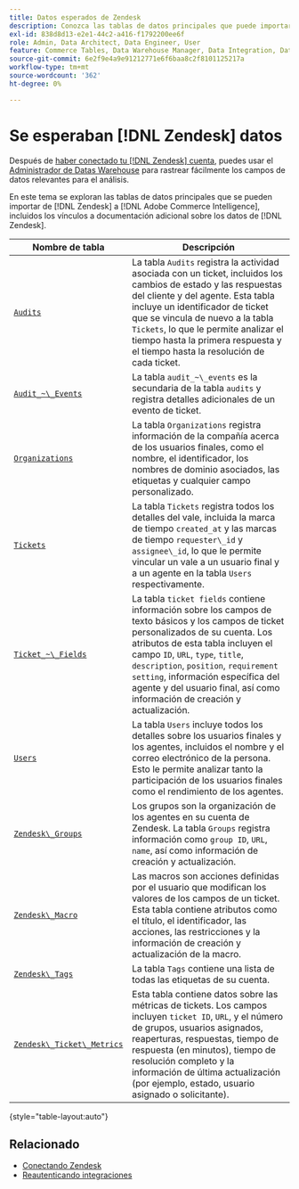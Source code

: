 ```yaml
---
title: Datos esperados de Zendesk
description: Conozca las tablas de datos principales que puede importar de Zendesk a Commerce Intelligence, incluidos los vínculos a documentación adicional sobre Zendesk.
exl-id: 838d8d13-e2e1-44c2-a416-f1792200ee6f
role: Admin, Data Architect, Data Engineer, User
feature: Commerce Tables, Data Warehouse Manager, Data Integration, Data Import/Export
source-git-commit: 6e2f9e4a9e91212771e6f6baa8c2f8101125217a
workflow-type: tm+mt
source-wordcount: '362'
ht-degree: 0%

---
```


# Se esperaban [!DNL Zendesk] datos

Después de [haber conectado tu [!DNL Zendesk] cuenta](../integrations/zendesk.md), puedes usar el [Administrador de Datas Warehouse](../../../data-analyst/data-warehouse-mgr/tour-dwm.md) para rastrear fácilmente los campos de datos relevantes para el análisis.

En este tema se exploran las tablas de datos principales que se pueden importar de [!DNL Zendesk] a [!DNL Adobe Commerce Intelligence], incluidos los vínculos a documentación adicional sobre los datos de [!DNL Zendesk].

| Nombre de tabla | Descripción |
|-----|-----|
| [`Audits`](https://developer.zendesk.com/rest_api/docs/core/ticket_audits) | La tabla `Audits` registra la actividad asociada con un ticket, incluidos los cambios de estado y las respuestas del cliente y del agente. Esta tabla incluye un identificador de ticket que se vincula de nuevo a la tabla `Tickets`, lo que le permite analizar el tiempo hasta la primera respuesta y el tiempo hasta la resolución de cada ticket. |
| [`Audit_~\_Events`](https://developer.zendesk.com/rest_api/docs/core/ticket_audits#audit-events) | La tabla `audit_~\_events` es la secundaria de la tabla `audits` y registra detalles adicionales de un evento de ticket. |
| [`Organizations`](https://developer.zendesk.com/rest_api/docs/core/organizations) | La tabla `Organizations` registra información de la compañía acerca de los usuarios finales, como el nombre, el identificador, los nombres de dominio asociados, las etiquetas y cualquier campo personalizado. |
| [`Tickets`](https://developer.zendesk.com/rest_api/docs/core/tickets) | La tabla `Tickets` registra todos los detalles del vale, incluida la marca de tiempo `created_at` y las marcas de tiempo `requester\_id` y `assignee\_id`, lo que le permite vincular un vale a un usuario final y a un agente en la tabla `Users` respectivamente. |
| [`Ticket_~\_Fields`](https://developer.zendesk.com/rest_api/docs/core/ticket_fields) | La tabla `ticket fields` contiene información sobre los campos de texto básicos y los campos de ticket personalizados de su cuenta. Los atributos de esta tabla incluyen el campo `ID`, `URL`, `type`, `title`, `description`, `position`, `requirement setting`, información específica del agente y del usuario final, así como información de creación y actualización. |
| [`Users`](https://developer.zendesk.com/rest_api/docs/core/users) | La tabla `Users` incluye todos los detalles sobre los usuarios finales y los agentes, incluidos el nombre y el correo electrónico de la persona. Esto le permite analizar tanto la participación de los usuarios finales como el rendimiento de los agentes. |
| [`Zendesk\_Groups`](https://developer.zendesk.com/rest_api/docs/core/groups) | Los grupos son la organización de los agentes en su cuenta de Zendesk. La tabla `Groups` registra información como `group ID`, `URL`, `name`, así como información de creación y actualización. |
| [`Zendesk\_Macro`](https://developer.zendesk.com/rest_api/docs/core/macros) | Las macros son acciones definidas por el usuario que modifican los valores de los campos de un ticket. Esta tabla contiene atributos como el título, el identificador, las acciones, las restricciones y la información de creación y actualización de la macro. |
| [`Zendesk\_Tags`](https://developer.zendesk.com/rest_api/docs/core/tags) | La tabla `Tags` contiene una lista de todas las etiquetas de su cuenta. |
| [`Zendesk\_Ticket\_Metrics`](https://developer.zendesk.com/rest_api/docs/core/ticket_metrics#ticket-metrics) | Esta tabla contiene datos sobre las métricas de tickets. Los campos incluyen `ticket ID`, `URL`, y el número de grupos, usuarios asignados, reaperturas, respuestas, tiempo de respuesta (en minutos), tiempo de resolución completo y la información de última actualización (por ejemplo, estado, usuario asignado o solicitante). |

{style="table-layout:auto"}

## Relacionado

* [Conectando Zendesk](../integrations/zendesk.md)
* [Reautenticando integraciones](https://experienceleague.adobe.com/docs/commerce-knowledge-base/kb/how-to/mbi-reauthenticating-integrations.html?lang=es)
